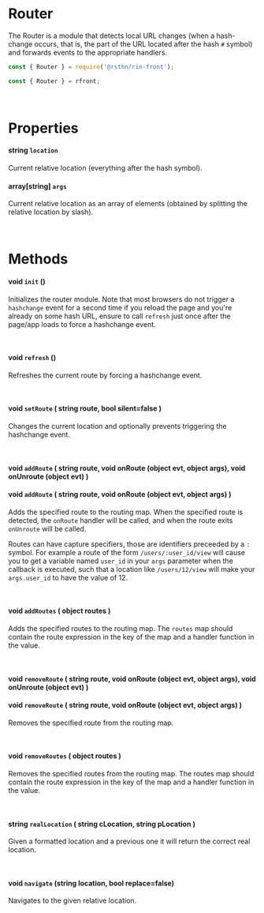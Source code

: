 # Router

The Router is a module that detects local URL changes (when a hash-change occurs, that is, the part of the URL located after the hash `#` symbol) and forwards events to the appropriate handlers.

```js
const { Router } = require('@rsthn/rin-front');
```

```js
const { Router } = rfront;
```

<br/>

# Properties

#### string `location`
Current relative location (everything after the hash symbol).

#### array[string] `args`
Current relative location as an array of elements (obtained by splitting the relative location by slash).

<br/>

# Methods

#### void `init` ()
Initializes the router module. Note that most browsers do not trigger a `hashchange` event for a second time if you reload the page and you're already on some hash URL, ensure to call `refresh` just once after the page/app loads to force a hashchange event.

<br/>

#### void `refresh` ()
Refreshes the current route by forcing a hashchange event.

<br/>

#### void `setRoute` ( string route, bool silent=false )
Changes the current location and optionally prevents triggering the hashchange event.

<br/>

#### void `addRoute` ( string route, void onRoute (object evt, object args), void onUnroute (object evt) )
#### void `addRoute` ( string route, void onRoute (object evt, object args) )
Adds the specified route to the routing map. When the specified route is detected, the `onRoute` handler will be called, and when the route exits `onUnroute` will be called.

Routes can have capture specifiers, those are identifiers preceeded by a `:` symbol. For example a route of the form `/users/:user_id/view` will cause you to get a variable named `user_id` in your `args` parameter when the callback is executed, such that a location like `/users/12/view` will make your `args.user_id` to have the value of 12.

<br/>

#### void `addRoutes` ( object routes )
Adds the specified routes to the routing map. The `routes` map should contain the route expression in the key of the map and a handler function in the value.

<br/>

#### void `removeRoute` ( string route, void onRoute (object evt, object args), void onUnroute (object evt) )
#### void `removeRoute` ( string route, void onRoute (object evt, object args) )
Removes the specified route from the routing map.

<br/>

#### void `removeRoutes` ( object routes )
Removes the specified routes from the routing map. The routes map should contain the route expression in the key of the map and a handler function in the value.

<br/>

#### string `realLocation` ( string cLocation, string pLocation )
Given a formatted location and a previous one it will return the correct real location.

<br/>

#### void `navigate` (string location, bool replace=false)
Navigates to the given relative location.
